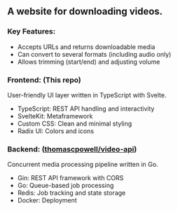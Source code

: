 ## A website for downloading videos.

### Key Features:
- Accepts URLs and returns downloadable media
- Can convert to several formats (including audio only)
- Allows trimming (start/end) and adjusting volume

### Frontend: (This repo)
User-friendly UI layer written in TypeScript with Svelte.
- TypeScript: REST API handling and interactivity
- SvelteKit: Metaframework
- Custom CSS: Clean and minimal styling
- Radix UI: Colors and icons

### Backend: ([thomascpowell/video-api](https://github.com/thomascpowell/video-api))
Concurrent media processing pipeline written in Go.
- Gin: REST API framework with CORS
- Go: Queue-based job processing
- Redis: Job tracking and state storage
- Docker: Deployment
